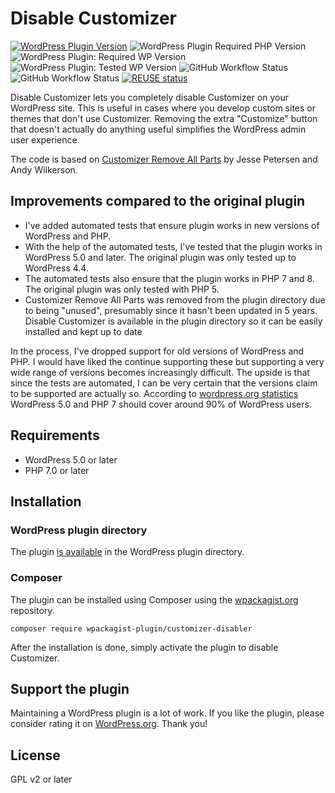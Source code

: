<!--
SPDX-FileCopyrightText: 2021 Johannes Siipola
SPDX-License-Identifier: CC0-1.0
-->

# Disable Customizer

[![WordPress Plugin Version](https://img.shields.io/wordpress/plugin/v/customizer-disabler?logo=wordpress)](https://wordpress.org/plugins/customizer-disabler/)
![WordPress Plugin Required PHP Version](https://img.shields.io/wordpress/plugin/required-php/customizer-disabler)
![WordPress Plugin: Required WP Version](https://img.shields.io/wordpress/plugin/wp-version/customizer-disabler?logo=wordpress)
![WordPress Plugin: Tested WP Version](https://img.shields.io/wordpress/plugin/tested/customizer-disabler?logo=wordpress)
![GitHub Workflow Status](https://img.shields.io/github/workflow/status/joppuyo/customizer-disabler/Build?logo=github)
![GitHub Workflow Status](https://img.shields.io/github/workflow/status/joppuyo/customizer-disabler/Test?label=tests&logo=github)
[![REUSE status](https://api.reuse.software/badge/github.com/joppuyo/customizer-disabler)](https://api.reuse.software/info/github.com/joppuyo/customizer-disabler)

Disable Customizer lets you completely disable Customizer on your WordPress site. This is useful in cases where you develop custom sites or themes that don't use Customizer. Removing the extra "Customize" button that doesn't actually do anything useful simplifies the WordPress admin user experience.

The code is based on [Customizer Remove All Parts](https://github.com/parallelus/customizer-remove-all-parts) by Jesse Petersen and Andy Wilkerson.

## Improvements compared to the original plugin

* I've added automated tests that ensure plugin works in new versions of WordPress and PHP.
* With the help of the automated tests, I've tested that the plugin works in WordPress 5.0 and later. The original plugin was only tested up to WordPress 4.4.
* The automated tests also ensure that the plugin works in PHP 7 and 8. The original plugin was only tested with PHP 5.
* Customizer Remove All Parts was removed from the plugin directory due to being "unused", presumably since it hasn't been updated in 5 years. Disable Customizer is available in the plugin directory so it can be easily installed and kept up to date

In the process, I've dropped support for old versions of WordPress and PHP. I would have liked the continue supporting these but supporting a very wide range of versions becomes increasingly difficult. The upside is that since the tests are automated, I can be very certain that the versions claim to be supported are actually so. According to [wordpress.org statistics](https://wordpress.org/about/stats/) WordPress 5.0 and PHP 7 should cover around 90% of WordPress users.

## Requirements

* WordPress 5.0 or later
* PHP 7.0 or later

## Installation

### WordPress plugin directory

The plugin [is available](https://wordpress.org/plugins/customizer-disabler/) in the WordPress plugin directory.

### Composer

The plugin can be installed using Composer using the [wpackagist.org](https://wpackagist.org/) repository.

```
composer require wpackagist-plugin/customizer-disabler
```

After the installation is done, simply activate the plugin to disable Customizer.

## Support the plugin

Maintaining a WordPress plugin is a lot of work. If you like the plugin, please consider rating it on [WordPress.org](https://wordpress.org/support/plugin/customizer-disabler/reviews/#new-post). Thank you!

## License

GPL v2 or later
